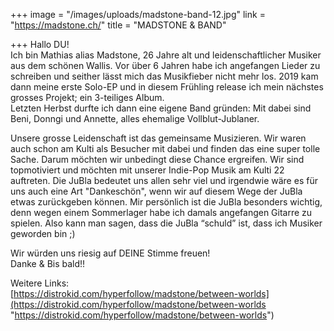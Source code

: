 +++
image = "/images/uploads/madstone-band-12.jpg"
link = "https://madstone.ch/"
title = "MADSTONE & BAND"

+++
Hallo DU!  
 Ich bin Mathias alias Madstone, 26 Jahre alt und leidenschaftlicher Musiker aus dem schönen Wallis. Vor über 6 Jahren habe ich angefangen Lieder zu schreiben und seither lässt mich das Musikfieber nicht mehr los. 2019 kam dann meine erste Solo-EP und in diesem Frühling release ich mein nächstes grosses Projekt; ein 3-teiliges Album.  
 Letzten Herbst durfte ich dann eine eigene Band gründen: Mit dabei sind Beni, Donngi und Annette, alles ehemalige Vollblut-Jublaner.

  
Unsere grosse Leidenschaft ist das gemeinsame Musizieren. Wir waren auch schon am Kulti als Besucher mit dabei und finden das eine super tolle Sache. Darum möchten wir unbedingt diese Chance ergreifen. Wir sind topmotiviert und möchten mit unserer Indie-Pop Musik am Kulti 22 auftreten. Die JuBla bedeutet uns allen sehr viel und irgendwie wäre es für uns auch eine Art "Dankeschön", wenn wir auf diesem Wege der JuBla etwas zurückgeben können. Mir persönlich ist die JuBla besonders wichtig, denn wegen einem Sommerlager habe ich damals angefangen Gitarre zu spielen. Also kann man sagen, dass die JuBla “schuld” ist, dass ich Musiker geworden bin ;) 

  
 Wir würden uns riesig auf DEINE Stimme freuen!  
 Danke & Bis bald!!  
   
 Weitere Links:  
 [https://distrokid.com/hyperfollow/madstone/between-worlds](https://distrokid.com/hyperfollow/madstone/between-worlds "https://distrokid.com/hyperfollow/madstone/between-worlds")